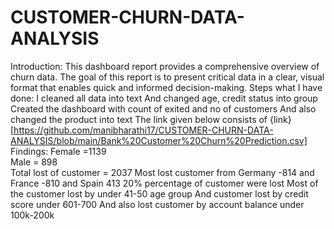 # CUSTOMER-CHURN-DATA-ANALYSIS 
Introduction: 
This dashboard report provides a comprehensive overview of churn data. The goal of this report is to 
present critical data in a clear, visual format that enables quick and informed decision-making. 
Steps what I have done: 
I cleaned all data into text 
And changed age, credit status into group 
Created the dashboard with count of exited and no of customers 
And also changed the product into text 
The link given below consists of {link}[https://github.com/manibharathi17/CUSTOMER-CHURN-DATA-ANALYSIS/blob/main/Bank%20Customer%20Churn%20Prediction.csv]  
Findings:
Female =1139  
Male = 898  
Total lost of customer = 2037 
Most lost customer from Germany -814 and France -810 and Spain 413 
20% percentage of customer were lost 
Most of the customer lost by under 41-50 age group 
And customer lost by credit score under 601-700 
And also lost customer by account balance under 100k-200k 
